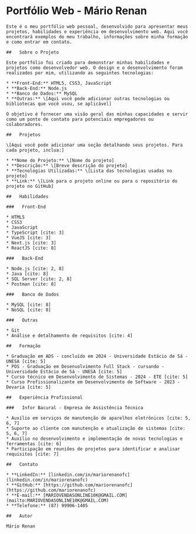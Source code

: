 #   Portfólio Web - Mário Renan

    Este é o meu portfólio web pessoal, desenvolvido para apresentar meus projetos, habilidades e experiência em desenvolvimento web. Aqui você encontrará exemplos do meu trabalho, informações sobre minha formação e como entrar em contato.

    ##   Sobre o Projeto

    Este portfólio foi criado para demonstrar minhas habilidades e projetos como desenvolvedor web. O design e o desenvolvimento foram realizados por mim, utilizando as seguintes tecnologias:

    * **Front-End:** HTML5, CSS3, JavaScript
    * **Back-End:** Node.js
    * **Banco de Dados:** MySQL
    * **Outras:** \[Aqui você pode adicionar outras tecnologias ou bibliotecas que você usou, se aplicável]

    O objetivo é fornecer uma visão geral das minhas capacidades e servir como um ponto de contato para potenciais empregadores ou colaboradores.

    ##   Projetos

    \[Aqui você pode adicionar uma seção detalhando seus projetos. Para cada projeto, inclua:]

    * **Nome do Projeto:** \[Nome do projeto]
    * **Descrição:** \[Breve descrição do projeto]
    * **Tecnologias Utilizadas:** \[Lista das tecnologias usadas no projeto]
    * **Link:** \[Link para o projeto online ou para o repositório do projeto no GitHub]

    ##   Habilidades

    ###   Front-End

    * HTML5
    * CSS3
    * JavaScript
    * TypeScript [cite: 3]
    * VueJS [cite: 3]
    * Next.js [cite: 3]
    * ReactJS [cite: 8]

    ###   Back-End

    * Node.js [cite: 2, 8]
    * Java [cite: 8]
    * SQL Server [cite: 2, 8]
    * Postman [cite: 8]

    ###   Banco de Dados

    * MySQL [cite: 8]
    * NoSQL [cite: 8]

    ###   Outras

    * Git
    * Análise e detalhamento de requisitos [cite: 4]

    ##   Formação

    * Graduação em ADS - concluído em 2024 - Universidade Estácio de Sá - UNESA [cite: 5]
    * POS - Graduação em Desenvolvimento Full Stack - cursando - Universidade Estácio de Sá - UNESA [cite: 5]
    * Curso técnico em Desenvolvimento de Sistemas - 2024 - ETE [cite: 5]
    * Curso Profissionalizante em Desenvolvimento de Software - 2023 - Devaria [cite: 5]

    ##   Experiência Profissional

    ###   Infor Bacural - Empresa de Assistência Técnica

    * Auxílio em serviços de manutenção de aparelhos eletrônicos [cite: 5, 6, 7]
    * Suporte ao cliente com manutenção e atualização de sistemas [cite: 5, 6, 7]
    * Auxílio no desenvolvimento e implementação de novas tecnologias e ferramentas [cite: 6]
    * Participação em reuniões de projetos para identificar e analisar requisitos [cite: 7]

    ##   Contato

    * **LinkedIn:** [linkedin.com/in/mariorenanofc](linkedin.com/in/mariorenanofc)
    * **GitHub:** [https://github.com/mariorenanofc](https://github.com/mariorenanofc)
    * **E-mail:** [MARIOVENDASONLINE10K@GMAIL.COM](mailto:MARIOVENDASONLINE10K@GMAIL.COM)
    * **Telefone:** (87) 99906-1405

    ##   Autor

    Mário Renan